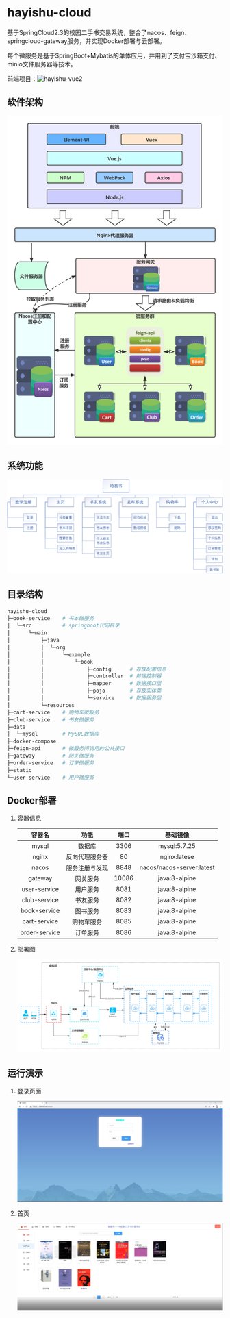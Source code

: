 # hayishu-cloud

基于SpringCloud2.3的校园二手书交易系统，整合了nacos、feign、springcloud-gateway服务，并实现Docker部署与云部署。

每个微服务是基于SpringBoot+Mybatis的单体应用，并用到了支付宝沙箱支付、minio文件服务器等技术。

前端项目：![hayishu-vue2](https://github.com/zhangjunhui6/hayishu-vue2)

## 软件架构

![软件架构](/static/image/微服务架构.png)

## 系统功能

![系统功能](/static/image/系统功能.png)

## 目录结构

```bash
hayishu-cloud
├─book-service    # 书本微服务
│  └─src          # springboot代码目录
│      └─main
│          ├─java
│          │  └─org
│          │      └─example
│          │          └─book
│          │              ├─config      # 存放配置信息
│          │              ├─controller  # 前端控制器
│          │              ├─mapper      # 数据接口层
│          │              ├─pojo        # 存放实体类
│          │              └─service     # 数据服务层
│          └─resources
├─cart-service    # 购物车微服务
├─club-service    # 书友微服务
├─data  
│  └─mysql        # MySQL数据库
├─docker-compose  
├─feign-api       # 微服务间调用的公共接口
├─gateway         # 网关微服务
├─order-service   # 订单微服务
├─static          
└─user-service    # 用户微服务
```

## Docker部署
1. 容器信息
   
    | 容器名 | 功能 | 端口 | 基础镜像 |
    | :----: | :----: | :----: | :----: |
    | mysql | 数据库 | 3306 | mysql:5.7.25 |
    | nginx | 反向代理服务器 | 80 | nginx:latese |
    | nacos | 服务注册与发现 | 8848 | nacos/nacos-server:latest |
    | gateway | 网关服务 | 10086 | java:8-alpine |
    | user-service | 用户服务 | 8081 | java:8-alpine |
    | club-service | 书友服务 | 8082 | java:8-alpine |
    | book-service | 图书服务 | 8083 | java:8-alpine |
    | cart-service | 购物车服务 | 8085 | java:8-alpine |
    | order-service | 订单服务 | 8086 | java:8-alpine |


2. 部署图
   
   ![Docker部署](/static/image/Docker部署.png)

## 运行演示

1. 登录页面
   
   ![login](/static/image/demo/login.png)

2. 首页
   
   ![index](/static/image/demo/index.jpg)
